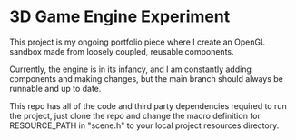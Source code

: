 <h1>3D Game Engine Experiment</h1>
<p>This project is my ongoing portfolio piece where I create an OpenGL sandbox made from loosely coupled, reusable components.</p>
<p>Currently, the engine is in its infancy, and I am constantly adding components and making changes, but the main branch should always be runnable and up to date.</p>
<p>This repo has all of the code and third party dependencies required to run the project, just clone the repo and change the macro definition for RESOURCE_PATH in "scene.h" to your local project resources directory.</p>
